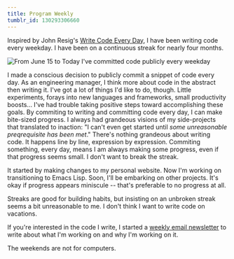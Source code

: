```yaml
---
title: Program Weekly
tumblr_id: 130293306660
---
```


Inspired by John Resig's [Write Code Every Day](http://ejohn.org/blog/write-code-every-day/),
I have been writing code every weekday. I have been on a continuous streak for nearly four months.

![From June 15 to Today I've committed code publicly every weekday]({{site.url}}/img/the-streak.png)

I made a conscious decision to publicly commit a snippet of code every day.
As an engineering manager, I think more about code in the abstract then writing it.
I've got a lot of things I'd like to do, though. Little experiments, forays into new languages
and frameworks, small productivity boosts... I've had trouble taking positive steps toward
accomplishing these goals. By commiting to writing and committing code every day, I can make
bite-sized progress. I always had grandeous visions of my side-projects that translated
to inaction: "I can't even get started until *some unreasonable preqrequisite has been met*."
There's nothing grandeous about writing code. It happens line by line, expression by expression.
Commiting something, every day, means I am always making some progress, even if that progress
seems small. I don't want to break the streak.

It started by making changes to my personal website. Now I'm working on transitioning to Emacs Lisp.
Soon, I'll be embarking on other projects.
It's okay if progress appears miniscule -- that's preferable to no progress at all.

Streaks are good for building habits, but insisting on an unbroken streak seems a bit unreasonable to me.
I don't think I want to write code on vacations.

If you're interested in the code I write, I started a [weekly email newsletter](http://tinyletter.com/wunsch) to write about what I'm working on and why I'm working on it.

The weekends are not for computers.
